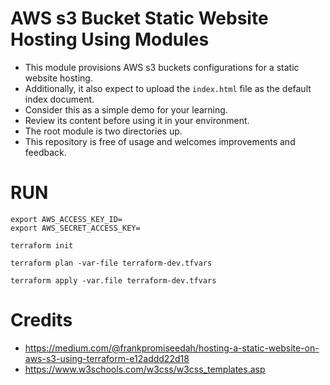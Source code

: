 # AWS s3 Bucket Static Website Hosting Using Modules

- This module provisions AWS s3 buckets configurations for a static website hosting.
- Additionally, it also expect to upload the `index.html` file as the default index document.
- Consider this as a simple demo for your learning.
- Review its content before using it in your environment.
- The root module is two directories up.
- This repository is free of usage and welcomes improvements and feedback.

# RUN 

```console
export AWS_ACCESS_KEY_ID=
export AWS_SECRET_ACCESS_KEY=

terraform init

terraform plan -var-file terraform-dev.tfvars

terraform apply -var.file terraform-dev.tfvars
```

# Credits

- https://medium.com/@frankpromiseedah/hosting-a-static-website-on-aws-s3-using-terraform-e12addd22d18
- https://www.w3schools.com/w3css/w3css_templates.asp